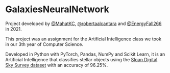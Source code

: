 # GalaxiesNeuralNetwork

Project developed by  [@MahatKC](https://www.github.com/MahatKC), [@robertaalcantara](https://github.com/robertaalcantara) and [@EnergyFall266](https://github.com/EnergyFall266) in 2021.

This project was an assignment for the Artificial Intelligence class we took in our 3th year of Computer Science.

Developed in Python with PyTorch, Pandas, NumPy and Scikit Learn, it is an Artificial Intelligence that classifies stellar objects using the [Sloan Digital Sky Survey dataset](https://www.kaggle.com/datasets/lucidlenn/sloan-digital-sky-survey) with an accuracy of 96.25%.
